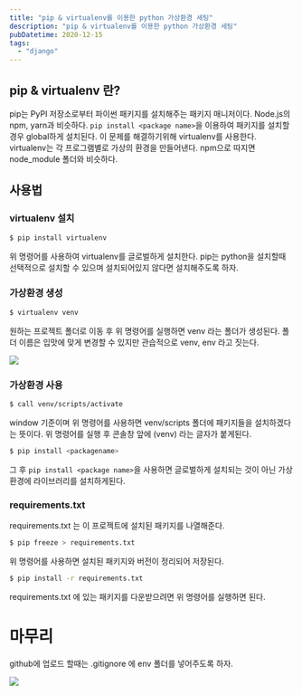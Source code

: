 ```yaml
---
title: "pip & virtualenv를 이용한 python 가상환경 세팅"
description: "pip & virtualenv를 이용한 python 가상환경 세팅"
pubDatetime: 2020-12-15
tags:
  - "django"
---
```


## pip & virtualenv 란?

pip는 PyPI 저장소로부터 파이썬 패키지를 설치해주는 패키지 매니저이다.
Node.js의 npm, yarn과 비슷하다.
`pip install <package name>`을 이용하여 패키지를 설치할 경우 global하게 설치된다.
이 문제를 해결하기위해 virtualenv를 사용한다.
virtualenv는 각 프로그램별로 가상의 환경을 만들어낸다.
npm으로 따지면 node_module 폴더와 비슷하다.

## 사용법

### virtualenv 설치

```sh
$ pip install virtualenv
```

위 명령어를 사용하여 virtualenv를 글로벌하게 설치한다.
pip는 python을 설치할때 선택적으로 설치할 수 있으며 설치되어있지 않다면 설치해주도록 하자.

### 가상환경 생성

```sh
$ virtualenv venv
```

원하는 프로젝트 폴더로 이동 후 위 명령어를 실행하면 venv 라는 폴더가 생성된다.
폴더 이름은 입맛에 맞게 변경할 수 있지만 관습적으로 venv, env 라고 짓는다.

![](https://images.velog.io/images/hojin9622/post/59db840f-98c2-496f-9a90-fed4d224e328/list.png)

### 가상환경 사용

```sh
$ call venv/scripts/activate
```

window 기준이며 위 명령어를 사용하면 venv/scripts 폴더에 패키지들을 설치하겠다는 뜻이다.
위 명령어를 실행 후 콘솔창 앞에 (venv) 라는 글자가 붙게된다.

```sh
$ pip install <packagename>
```

그 후 `pip install <package name>`을 사용하면 글로벌하게 설치되는 것이 아닌 가상환경에 라이브러리를 설치하게된다.

### requirements.txt

requirements.txt 는 이 프로젝트에 설치된 패키지를 나열해준다.

```sh
$ pip freeze > requirements.txt
```

위 명령어를 사용하면 설치된 패키지와 버전이 정리되어 저장된다.

```sh
$ pip install -r requirements.txt
```

requirements.txt 에 있는 패키지를 다운받으려면 위 명령어를 실행하면 된다.

# 마무리

github에 업로드 할때는 .gitignore 에 env 폴더를 넣어주도록 하자.

![](https://images.velog.io/images/hojin9622/post/42cfca80-476b-485f-85ee-5c2d517f6486/gitignore.png)
